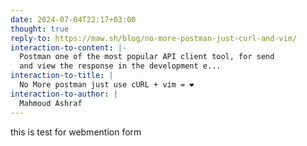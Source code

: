 ```yaml
---
date: 2024-07-04T22:17+03:00
thought: true
reply-to: https://maw.sh/blog/no-more-postman-just-curl-and-vim/
interaction-to-content: |-
  Postman one of the most popular API client tool, for send
  and view the response in the development e...
interaction-to-title: |
  No More postman just use cURL + vim = ❤
interaction-to-author: |
  Mahmoud Ashraf
---
```


this is test for webmention form
